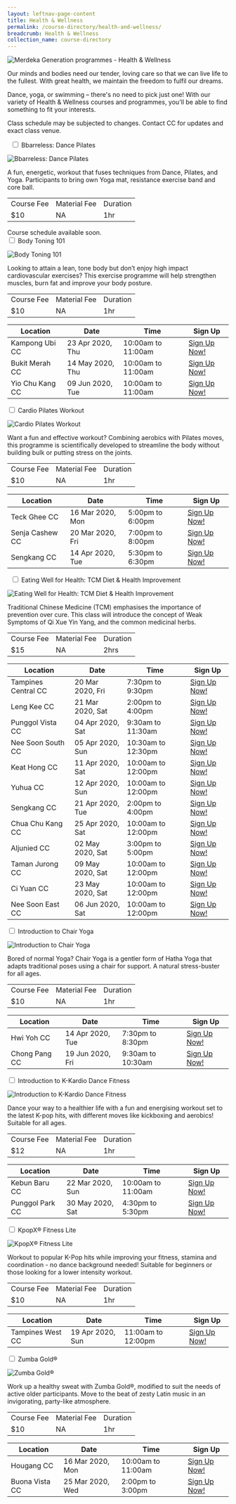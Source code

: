 ```yaml
---
layout: leftnav-page-content
title: Health & Wellness
permalink: /course-directory/health-and-wellness/
breadcrumb: Health & Wellness
collection_name: course-directory
---
```


<div class="courseAccordion">
	<div class="cdDesc">
        <p><img src="/images/course-directory/cd-banner-healthwellness.png" alt="Merdeka Generation programmes - Health & Wellness"></p>
		<p>Our minds and bodies need our tender, loving care so that we can live life to the fullest. With great health, we maintain the freedom to fulfil our dreams.</p>
		<p>Dance, yoga, or swimming – there's no need to pick just one! With our variety of Health & Wellness courses and programmes, you'll be able to find something to fit your interests.</p>
		<p>Class schedule may be subjected to changes. Contact CC for updates and exact class venue.</p>
    </div>
	<div class="row">
	  	<div class="col">
			<div class="tabs healthWellness">
				<div class="tab">
					<a name="bbarrelessdancepilates">&nbsp;</a>  
					<input type="checkbox" id="chck2020_1">
					<label class="tab-label" for="chck2020_1">Bbarreless: Dance Pilates</label>
					<div class="tab-content">
						<div class="img-desc-container">
							<div class="img-container-left">
								<p><img src="/images/course-directory/health-wellness/tbn-bbarreless-dance-pilates.jpg" alt="Bbarreless: Dance Pilates"></p>
							</div>
							<div class="desc-container-right">
								<p>A fun, energetic, workout that fuses techniques from Dance, Pilates, and Yoga. Participants to bring own Yoga mat, resistance exercise band and core ball. </p>
							</div>
						</div>
					</div>
					<div class="tab-content">						
						<div class="tbl-wrap"><table class="tbl">
							<tr>
								<td class="tbl-subhdr">Course Fee</td>
								<td class="tbl-subhdr">Material Fee</td>
								<td class="tbl-subhdr">Duration</td>
							</tr>
							<tr>
								<td class="tbl-conval">$10</td>
								<td class="tbl-conval">NA</td>
								<td class="tbl-conval">1hr</td>
							</tr>
						</table></div>
					</div>
					<div class="tab-content">
						<div class="tbl-wrap">Course schedule available soon.</div>
					</div>
				</div>				
				<div class="tab">
					<a name="bodytoning101"></a>  
					<input type="checkbox" id="chck2020_2">
					<label class="tab-label" for="chck2020_2">Body Toning 101</label>
					<div class="tab-content">
						<div class="img-desc-container">
							<div class="img-container-left">
								<p><img src="/images/course-directory/health-wellness/tbn-body-toning-101.jpg" alt="Body Toning 101"></p>
							</div>
							<div class="desc-container-right">
								<p>Looking to attain a lean, tone body but don’t enjoy high impact cardiovascular exercises? This exercise programme will help strengthen muscles, burn fat and improve your body posture.</p>
							</div>
						</div>
					</div>
					<div class="tab-content">						
						<div class="tbl-wrap"><table class="tbl">
							<tr>
								<td class="tbl-subhdr">Course Fee</td>
								<td class="tbl-subhdr">Material Fee</td>
								<td class="tbl-subhdr">Duration</td>
							</tr>
							<tr>
								<td class="tbl-conval">$10</td>
								<td class="tbl-conval">NA</td>
								<td class="tbl-conval">1hr</td>
							</tr>
						</table></div>
					</div>
					<div class="tab-content">
						<div class="tbl-wrap"><table class="tbl tblsimpresp">
							<thead>
								<tr>
									<th scope="col" class="tbl-subhdr">Location</th>
									<th scope="col" class="tbl-subhdr">Date</th>
									<th scope="col" class="tbl-subhdr">Time</th>
									<th scope="col" class="tbl-subhdr">Sign Up</th>
								</tr>
							</thead>
							<tbody>
								<tr>
									<td data-label="Location" class="tbl-conval">Kampong Ubi CC</td>
									<td data-label="Date" class="tbl-conval">23 Apr 2020, Thu</td>
									<td data-label="Time" class="tbl-conval">10:00am to 11:00am</td>
									<td data-label="Sign Up" class="tbl-conval"><a href="https://www.onepa.sg/class/details/c026776427" target="_blank">Sign Up Now!</a></td>
								</tr>
								<tr>
									<td data-label="Location" class="tbl-conval">Bukit Merah CC</td>
									<td data-label="Date" class="tbl-conval">14 May 2020, Thu</td>
									<td data-label="Time" class="tbl-conval">10:00am to 11:00am</td>
									<td data-label="Sign Up" class="tbl-conval"><a href="https://www.onepa.sg/class/details/c026776093" target="_blank">Sign Up Now!</a></td>
								</tr>
								<tr>
									<td data-label="Location" class="tbl-conval">Yio Chu Kang CC</td>
									<td data-label="Date" class="tbl-conval">09 Jun 2020, Tue</td>
									<td data-label="Time" class="tbl-conval">10:00am to 11:00am</td>
									<td data-label="Sign Up" class="tbl-conval"><a href="https://www.onepa.sg/class/details/c026779511" target="_blank">Sign Up Now!</a></td>
								</tr>
							</tbody>
						</table></div>
					</div>
				</div>
				<div class="tab">
					<a name="cardiopilatesworkout"></a>  
					<input type="checkbox" id="chck2020_3">
					<label class="tab-label" for="chck2020_3">Cardio Pilates Workout</label>
					<div class="tab-content">
						<div class="img-desc-container">
							<div class="img-container-left">
								<p><img src="/images/course-directory/health-wellness/tbn-cardio-pilates-workout.jpg" alt="Cardio Pilates Workout"></p>
							</div>
							<div class="desc-container-right">
								<p>Want a fun and effective workout? Combining aerobics with Pilates moves, this programme is scientifically developed to streamline the body without building bulk or putting stress on the joints.</p>
							</div>
						</div>
					</div>
					<div class="tab-content">						
						<div class="tbl-wrap"><table class="tbl">
							<tr>
								<td class="tbl-subhdr">Course Fee</td>
								<td class="tbl-subhdr">Material Fee</td>
								<td class="tbl-subhdr">Duration</td>
							</tr>
							<tr>
								<td class="tbl-conval">$10</td>
								<td class="tbl-conval">NA</td>
								<td class="tbl-conval">1hr</td>
							</tr>
						</table></div>
					</div>
					<div class="tab-content">
						<div class="tbl-wrap"><table class="tbl tblsimpresp">
							<thead>
								<tr>
									<th scope="col" class="tbl-subhdr">Location</th>
									<th scope="col" class="tbl-subhdr">Date</th>
									<th scope="col" class="tbl-subhdr">Time</th>
									<th scope="col" class="tbl-subhdr">Sign Up</th>
								</tr>
							</thead>
							<tbody>
								<tr>
									<td data-label="Location" class="tbl-conval">Teck Ghee CC</td>
									<td data-label="Date" class="tbl-conval">16 Mar 2020, Mon</td>
									<td data-label="Time" class="tbl-conval">5:00pm to 6:00pm</td>
									<td data-label="Sign Up" class="tbl-conval"><a href="https://www.onepa.sg/class/details/c026777768" target="_blank">Sign Up Now!</a></td>
								</tr>
								<tr>
									<td data-label="Location" class="tbl-conval">Senja Cashew CC</td>
									<td data-label="Date" class="tbl-conval">20 Mar 2020, Fri</td>
									<td data-label="Time" class="tbl-conval">7:00pm to 8:00pm</td>
									<td data-label="Sign Up" class="tbl-conval"><a href="https://www.onepa.sg/class/details/c026780492" target="_blank">Sign Up Now!</a></td>
								</tr>
								<tr>
									<td data-label="Location" class="tbl-conval">Sengkang CC</td>
									<td data-label="Date" class="tbl-conval">14 Apr 2020, Tue</td>
									<td data-label="Time" class="tbl-conval">5:30pm to 6:30pm</td>
									<td data-label="Sign Up" class="tbl-conval"><a href="https://www.onepa.sg/class/details/c026776110" target="_blank">Sign Up Now!</a></td>
								</tr>
							</tbody>
						</table></div>
					</div>
				</div>
				<div class="tab">
					<a name="eatingwellforhealthtcm">&nbsp;</a>  
					<input type="checkbox" id="chck2020_4">
					<label class="tab-label" for="chck2020_4">Eating Well for Health: TCM Diet & Health Improvement</label>
					<div class="tab-content">
						<div class="img-desc-container">
							<div class="img-container-left">
								<p><img src="/images/course-directory/health-wellness/tbn-eating-well-for-health-tcm-health.jpg" alt="Eating Well for Health: TCM Diet & Health Improvement"></p>
							</div>
							<div class="desc-container-right">
								<p>Traditional Chinese Medicine (TCM) emphasises the importance of prevention over cure. This class will introduce the concept of Weak Symptoms of Qi Xue Yin Yang, and the common medicinal herbs.</p>
							</div>
						</div>
					</div>
					<div class="tab-content">						
						<div class="tbl-wrap"><table class="tbl">
							<tr>
								<td class="tbl-subhdr">Course Fee</td>
								<td class="tbl-subhdr">Material Fee</td>
								<td class="tbl-subhdr">Duration</td>
							</tr>
							<tr>
								<td class="tbl-conval">$15</td>
								<td class="tbl-conval">NA</td>
								<td class="tbl-conval">2hrs</td>
							</tr>
						</table></div>
					</div>
					<div class="tab-content">
						<div class="tbl-wrap"><table class="tbl tblsimpresp">
							<thead>
								<tr>
									<th scope="col" class="tbl-subhdr">Location</th>
									<th scope="col" class="tbl-subhdr">Date</th>
									<th scope="col" class="tbl-subhdr">Time</th>
									<th scope="col" class="tbl-subhdr">Sign Up</th>
								</tr>
							</thead>
							<tbody>
								<tr>
									<td data-label="Location" class="tbl-conval">Tampines Central CC</td>
									<td data-label="Date" class="tbl-conval">20 Mar 2020, Fri</td>
									<td data-label="Time" class="tbl-conval">7:30pm to 9:30pm</td>
									<td data-label="Sign Up" class="tbl-conval"><a href="https://www.onepa.sg/class/details/c026776518" target="_blank">Sign Up Now!</a></td>
								</tr>
								<tr>
									<td data-label="Location" class="tbl-conval">Leng Kee CC</td>
									<td data-label="Date" class="tbl-conval">21 Mar 2020, Sat</td>
									<td data-label="Time" class="tbl-conval">2:00pm to 4:00pm</td>
									<td data-label="Sign Up" class="tbl-conval"><a href="https://www.onepa.sg/class/details/c026776056" target="_blank">Sign Up Now!</a></td>
								</tr>
								<tr>
									<td data-label="Location" class="tbl-conval">Punggol Vista CC</td>
									<td data-label="Date" class="tbl-conval">04 Apr 2020, Sat</td>
									<td data-label="Time" class="tbl-conval">9:30am to 11:30am</td>
									<td data-label="Sign Up" class="tbl-conval"><a href="https://www.onepa.sg/class/details/c026776379" target="_blank">Sign Up Now!</a></td>
								</tr>
								<tr>
									<td data-label="Location" class="tbl-conval">Nee Soon South CC</td>
									<td data-label="Date" class="tbl-conval">05 Apr 2020, Sun</td>
									<td data-label="Time" class="tbl-conval">10:30am to 12:30pm</td>
									<td data-label="Sign Up" class="tbl-conval"><a href="https://www.onepa.sg/class/details/c026780765" target="_blank">Sign Up Now!</a></td>
								</tr>
								<tr>
									<td data-label="Location" class="tbl-conval">Keat Hong CC</td>
									<td data-label="Date" class="tbl-conval">11 Apr 2020, Sat</td>
									<td data-label="Time" class="tbl-conval">10:00am to 12:00pm</td>
									<td data-label="Sign Up" class="tbl-conval"><a href="https://www.onepa.sg/class/details/c026775990" target="_blank">Sign Up Now!</a></td>
								</tr>
								<tr>
									<td data-label="Location" class="tbl-conval">Yuhua CC</td>
									<td data-label="Date" class="tbl-conval">12 Apr 2020, Sun</td>
									<td data-label="Time" class="tbl-conval">10:00am to 12:00pm</td>
									<td data-label="Sign Up" class="tbl-conval"><a href="https://www.onepa.sg/class/details/c026776425" target="_blank">Sign Up Now!</a></td>
								</tr>
								<tr>
									<td data-label="Location" class="tbl-conval">Sengkang CC</td>
									<td data-label="Date" class="tbl-conval">21 Apr 2020, Tue</td>
									<td data-label="Time" class="tbl-conval">2:00pm to 4:00pm</td>
									<td data-label="Sign Up" class="tbl-conval"><a href="https://www.onepa.sg/class/details/c026776132" target="_blank">Sign Up Now!</a></td>
								</tr>
								<tr>
									<td data-label="Location" class="tbl-conval">Chua Chu Kang CC</td>
									<td data-label="Date" class="tbl-conval">25 Apr 2020, Sat</td>
									<td data-label="Time" class="tbl-conval">10:00am to 12:00pm</td>
									<td data-label="Sign Up" class="tbl-conval"><a href="https://www.onepa.sg/class/details/c026778169" target="_blank">Sign Up Now!</a></td>
								</tr>
								<tr>
									<td data-label="Location" class="tbl-conval">Aljunied CC</td>
									<td data-label="Date" class="tbl-conval">02 May 2020, Sat</td>
									<td data-label="Time" class="tbl-conval">3:00pm to 5:00pm</td>
									<td data-label="Sign Up" class="tbl-conval"><a href="https://www.onepa.sg/class/details/c026776400" target="_blank">Sign Up Now!</a></td>
								</tr>
								<tr>
									<td data-label="Location" class="tbl-conval">Taman Jurong CC</td>
									<td data-label="Date" class="tbl-conval">09 May 2020, Sat</td>
									<td data-label="Time" class="tbl-conval">10:00am to 12:00pm</td>
									<td data-label="Sign Up" class="tbl-conval"><a href="https://www.onepa.sg/class/details/c026777849" target="_blank">Sign Up Now!</a></td>
								</tr>
								<tr>
									<td data-label="Location" class="tbl-conval">Ci Yuan CC</td>
									<td data-label="Date" class="tbl-conval">23 May 2020, Sat</td>
									<td data-label="Time" class="tbl-conval">10:00am to 12:00pm</td>
									<td data-label="Sign Up" class="tbl-conval"><a href="https://www.onepa.sg/class/details/c026776442" target="_blank">Sign Up Now!</a></td>
								</tr>
								<tr>
									<td data-label="Location" class="tbl-conval">Nee Soon East CC</td>
									<td data-label="Date" class="tbl-conval">06 Jun 2020, Sat</td>
									<td data-label="Time" class="tbl-conval">10:00am to 12:00pm</td>
									<td data-label="Sign Up" class="tbl-conval"><a href="https://www.onepa.sg/class/details/c026784681" target="_blank">Sign Up Now!</a></td>
								</tr>
							</tbody>
						</table></div>
					</div>
				</div>
				<div class="tab">
					<a name="introtochairyoga"></a>  
					<input type="checkbox" id="chck2020_5">
					<label class="tab-label" for="chck2020_5">Introduction to Chair Yoga</label>
					<div class="tab-content">
						<div class="img-desc-container">
							<div class="img-container-left">
								<p><img src="/images/course-directory/health-wellness/tbn-introduction-to-chair-yoga.jpg" alt="Introduction to Chair Yoga"></p>
							</div>
							<div class="desc-container-right">
								<p>Bored of normal Yoga? Chair Yoga is a gentler form of Hatha Yoga that adapts traditional poses using a chair for support. A natural stress-buster for all ages. </p>
							</div>
						</div>
					</div>
					<div class="tab-content">						
						<div class="tbl-wrap"><table class="tbl">
							<tr>
								<td class="tbl-subhdr">Course Fee</td>
								<td class="tbl-subhdr">Material Fee</td>
								<td class="tbl-subhdr">Duration</td>
							</tr>
							<tr>
								<td class="tbl-conval">$10</td>
								<td class="tbl-conval">NA</td>
								<td class="tbl-conval">1hr</td>
							</tr>
						</table></div>
					</div>
					<div class="tab-content">
						<div class="tbl-wrap"><table class="tbl tblsimpresp">
							<thead>
								<tr>
									<th scope="col" class="tbl-subhdr">Location</th>
									<th scope="col" class="tbl-subhdr">Date</th>
									<th scope="col" class="tbl-subhdr">Time</th>
									<th scope="col" class="tbl-subhdr">Sign Up</th>
								</tr>
							</thead>
							<tbody>
								<tr>
									<td data-label="Location" class="tbl-conval">Hwi Yoh CC</td>
									<td data-label="Date" class="tbl-conval">14 Apr 2020, Tue</td>
									<td data-label="Time" class="tbl-conval">7:30pm to 8:30pm</td>
									<td data-label="Sign Up" class="tbl-conval"><a href="https://www.onepa.sg/class/details/c026776502" target="_blank">Sign Up Now!</a></td>
								</tr>
								<tr>
									<td data-label="Location" class="tbl-conval">Chong Pang CC</td>
									<td data-label="Date" class="tbl-conval">19 Jun 2020, Fri</td>
									<td data-label="Time" class="tbl-conval">9:30am to 10:30am</td>
									<td data-label="Sign Up" class="tbl-conval"><a href="https://www.onepa.sg/class/details/c026776460" target="_blank">Sign Up Now!</a></td>
								</tr>
							</tbody>
						</table></div>
					</div>
				</div>
				<div class="tab">
					<a name="introtokkardiodancefitness"></a>  
					<input type="checkbox" id="chck2020_6">
					<label class="tab-label" for="chck2020_6">Introduction to K-Kardio Dance Fitness</label>
					<div class="tab-content">
						<div class="img-desc-container">
							<div class="img-container-left">
								<p><img src="/images/course-directory/health-wellness/tbn-introduction-to-k-kardio-dance-fitness.jpg" alt="Introduction to K-Kardio Dance Fitness"></p>
							</div>
							<div class="desc-container-right">
								<p>Dance your way to a healthier life with a fun and energising workout set to the latest K-pop hits, with different moves like kickboxing and aerobics! Suitable for all ages. </p>
							</div>
						</div>
					</div>
					<div class="tab-content">						
						<div class="tbl-wrap"><table class="tbl">
							<tr>
								<td class="tbl-subhdr">Course Fee</td>
								<td class="tbl-subhdr">Material Fee</td>
								<td class="tbl-subhdr">Duration</td>
							</tr>
							<tr>
								<td class="tbl-conval">$12</td>
								<td class="tbl-conval">NA</td>
								<td class="tbl-conval">1hr</td>
							</tr>
						</table></div>
					</div>
					<div class="tab-content">
						<div class="tbl-wrap"><table class="tbl tblsimpresp">
							<thead>
								<tr>
									<th scope="col" class="tbl-subhdr">Location</th>
									<th scope="col" class="tbl-subhdr">Date</th>
									<th scope="col" class="tbl-subhdr">Time</th>
									<th scope="col" class="tbl-subhdr">Sign Up</th>
								</tr>
							</thead>
							<tbody>
								<tr>
									<td data-label="Location" class="tbl-conval">Kebun Baru CC</td>
									<td data-label="Date" class="tbl-conval">22 Mar 2020, Sun</td>
									<td data-label="Time" class="tbl-conval">10:00am to 11:00am</td>
									<td data-label="Sign Up" class="tbl-conval"><a href="https://www.onepa.sg/class/details/c026780515" target="_blank">Sign Up Now!</a></td>
								</tr>
								<tr>
									<td data-label="Location" class="tbl-conval">Punggol Park CC</td>
									<td data-label="Date" class="tbl-conval">30 May 2020, Sat</td>
									<td data-label="Time" class="tbl-conval">4:30pm to 5:30pm</td>
									<td data-label="Sign Up" class="tbl-conval"><a href="https://www.onepa.sg/class/details/c026776581" target="_blank">Sign Up Now!</a></td>
								</tr>
							</tbody>
						</table></div>
					</div>
				</div>
				<div class="tab">
					<a name="kpopxfitnesslite"></a>  
					<input type="checkbox" id="chck2020_7">
					<label class="tab-label" for="chck2020_7">KpopX&reg; Fitness Lite</label>
					<div class="tab-content">
						<div class="img-desc-container">
							<div class="img-container-left">
								<p><img src="/images/course-directory/health-wellness/tbn-kpopx-fitness-lite.jpg" alt="KpopX&reg; Fitness Lite"></p>
							</div>
							<div class="desc-container-right">
								<p>Workout to popular K-Pop hits while improving your fitness, stamina and coordination - no dance background needed! Suitable for beginners or those looking for a lower intensity workout.</p>
							</div>
						</div>
					</div>
					<div class="tab-content">						
						<div class="tbl-wrap"><table class="tbl">
							<tr>
								<td class="tbl-subhdr">Course Fee</td>
								<td class="tbl-subhdr">Material Fee</td>
								<td class="tbl-subhdr">Duration</td>
							</tr>
							<tr>
								<td class="tbl-conval">$10</td>
								<td class="tbl-conval">NA</td>
								<td class="tbl-conval">1hr</td>
							</tr>
						</table></div>
					</div>
					<div class="tab-content">
						<div class="tbl-wrap"><table class="tbl tblsimpresp">
							<thead>
								<tr>
									<th scope="col" class="tbl-subhdr">Location</th>
									<th scope="col" class="tbl-subhdr">Date</th>
									<th scope="col" class="tbl-subhdr">Time</th>
									<th scope="col" class="tbl-subhdr">Sign Up</th>
								</tr>
							</thead>
							<tbody>
								<tr>
									<td data-label="Location" class="tbl-conval">Tampines West CC</td>
									<td data-label="Date" class="tbl-conval">19 Apr 2020, Sun</td>
									<td data-label="Time" class="tbl-conval">11:00am to 12:00pm</td>
									<td data-label="Sign Up" class="tbl-conval"><a href="https://www.onepa.sg/class/details/c026776099" target="_blank">Sign Up Now!</a></td>
								</tr>
							</tbody>
						</table></div>
					</div>
				</div>
				<div class="tab">
					<a name="zumbagold"></a>  
					<input type="checkbox" id="chck2020_8">
					<label class="tab-label" for="chck2020_8">Zumba Gold&reg;</label>
					<div class="tab-content">
						<div class="img-desc-container">
							<div class="img-container-left">
								<p><img src="/images/course-directory/health-wellness/tbn-zumba-gold.jpg" alt="Zumba Gold&reg;"></p>
							</div>
							<div class="desc-container-right">
								<p>Work up a healthy sweat with Zumba Gold&reg;, modified to suit the needs of active older participants. Move to the beat of zesty Latin music in an invigorating, party-like atmosphere. </p>
							</div>
						</div>
					</div>
					<div class="tab-content">						
						<div class="tbl-wrap"><table class="tbl">
							<tr>
								<td class="tbl-subhdr">Course Fee</td>
								<td class="tbl-subhdr">Material Fee</td>
								<td class="tbl-subhdr">Duration</td>
							</tr>
							<tr>
								<td class="tbl-conval">$10</td>
								<td class="tbl-conval">NA</td>
								<td class="tbl-conval">1hr</td>
							</tr>
						</table></div>
					</div>
					<div class="tab-content">
						<div class="tbl-wrap"><table class="tbl tblsimpresp">
							<thead>
								<tr>
									<th scope="col" class="tbl-subhdr">Location</th>
									<th scope="col" class="tbl-subhdr">Date</th>
									<th scope="col" class="tbl-subhdr">Time</th>
									<th scope="col" class="tbl-subhdr">Sign Up</th>
								</tr>
							</thead>
							<tbody>
								<tr>
									<td data-label="Location" class="tbl-conval">Hougang CC</td>
									<td data-label="Date" class="tbl-conval">16 Mar 2020, Mon</td>
									<td data-label="Time" class="tbl-conval">10:00am to 11:00am</td>
									<td data-label="Sign Up" class="tbl-conval"><a href="https://www.onepa.sg/class/details/c026780106" target="_blank">Sign Up Now!</a></td>
								</tr>
								<tr>
									<td data-label="Location" class="tbl-conval">Buona Vista CC</td>
									<td data-label="Date" class="tbl-conval">25 Mar 2020, Wed</td>
									<td data-label="Time" class="tbl-conval">2:00pm to 3:00pm</td>
									<td data-label="Sign Up" class="tbl-conval"><a href="https://www.onepa.sg/class/details/c026778961" target="_blank">Sign Up Now!</a></td>
								</tr>
							</tbody>
						</table></div>
					</div>
				</div>
			</div>
		</div>
	</div>
</div>

